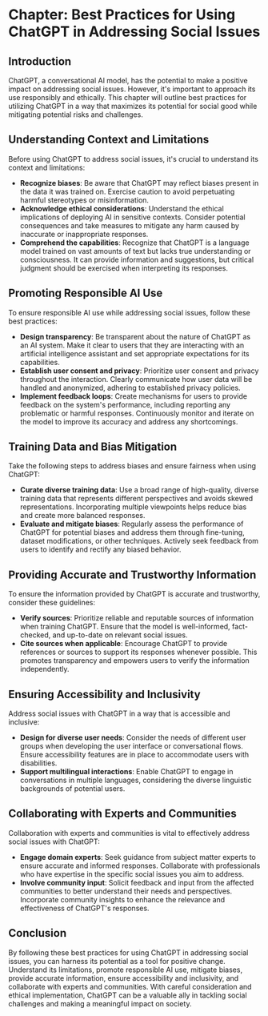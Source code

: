 Chapter: Best Practices for Using ChatGPT in Addressing Social Issues
=====================================================================

Introduction
------------

ChatGPT, a conversational AI model, has the potential to make a positive impact on addressing social issues. However, it's important to approach its use responsibly and ethically. This chapter will outline best practices for utilizing ChatGPT in a way that maximizes its potential for social good while mitigating potential risks and challenges.

Understanding Context and Limitations
-------------------------------------

Before using ChatGPT to address social issues, it's crucial to understand its context and limitations:

* **Recognize biases**: Be aware that ChatGPT may reflect biases present in the data it was trained on. Exercise caution to avoid perpetuating harmful stereotypes or misinformation.
* **Acknowledge ethical considerations**: Understand the ethical implications of deploying AI in sensitive contexts. Consider potential consequences and take measures to mitigate any harm caused by inaccurate or inappropriate responses.
* **Comprehend the capabilities**: Recognize that ChatGPT is a language model trained on vast amounts of text but lacks true understanding or consciousness. It can provide information and suggestions, but critical judgment should be exercised when interpreting its responses.

Promoting Responsible AI Use
----------------------------

To ensure responsible AI use while addressing social issues, follow these best practices:

* **Design transparency**: Be transparent about the nature of ChatGPT as an AI system. Make it clear to users that they are interacting with an artificial intelligence assistant and set appropriate expectations for its capabilities.
* **Establish user consent and privacy**: Prioritize user consent and privacy throughout the interaction. Clearly communicate how user data will be handled and anonymized, adhering to established privacy policies.
* **Implement feedback loops**: Create mechanisms for users to provide feedback on the system's performance, including reporting any problematic or harmful responses. Continuously monitor and iterate on the model to improve its accuracy and address any shortcomings.

Training Data and Bias Mitigation
---------------------------------

Take the following steps to address biases and ensure fairness when using ChatGPT:

* **Curate diverse training data**: Use a broad range of high-quality, diverse training data that represents different perspectives and avoids skewed representations. Incorporating multiple viewpoints helps reduce bias and create more balanced responses.
* **Evaluate and mitigate biases**: Regularly assess the performance of ChatGPT for potential biases and address them through fine-tuning, dataset modifications, or other techniques. Actively seek feedback from users to identify and rectify any biased behavior.

Providing Accurate and Trustworthy Information
----------------------------------------------

To ensure the information provided by ChatGPT is accurate and trustworthy, consider these guidelines:

* **Verify sources**: Prioritize reliable and reputable sources of information when training ChatGPT. Ensure that the model is well-informed, fact-checked, and up-to-date on relevant social issues.
* **Cite sources when applicable**: Encourage ChatGPT to provide references or sources to support its responses whenever possible. This promotes transparency and empowers users to verify the information independently.

Ensuring Accessibility and Inclusivity
--------------------------------------

Address social issues with ChatGPT in a way that is accessible and inclusive:

* **Design for diverse user needs**: Consider the needs of different user groups when developing the user interface or conversational flows. Ensure accessibility features are in place to accommodate users with disabilities.
* **Support multilingual interactions**: Enable ChatGPT to engage in conversations in multiple languages, considering the diverse linguistic backgrounds of potential users.

Collaborating with Experts and Communities
------------------------------------------

Collaboration with experts and communities is vital to effectively address social issues with ChatGPT:

* **Engage domain experts**: Seek guidance from subject matter experts to ensure accurate and informed responses. Collaborate with professionals who have expertise in the specific social issues you aim to address.
* **Involve community input**: Solicit feedback and input from the affected communities to better understand their needs and perspectives. Incorporate community insights to enhance the relevance and effectiveness of ChatGPT's responses.

Conclusion
----------

By following these best practices for using ChatGPT in addressing social issues, you can harness its potential as a tool for positive change. Understand its limitations, promote responsible AI use, mitigate biases, provide accurate information, ensure accessibility and inclusivity, and collaborate with experts and communities. With careful consideration and ethical implementation, ChatGPT can be a valuable ally in tackling social challenges and making a meaningful impact on society.
